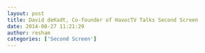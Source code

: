 ```yaml
---
layout: post
title: David deKadt, Co-founder of HavocTV Talks Second Screen
date: 2014-08-27 11:21:29
author: resham
categories: ['Second Screen']
---
```

